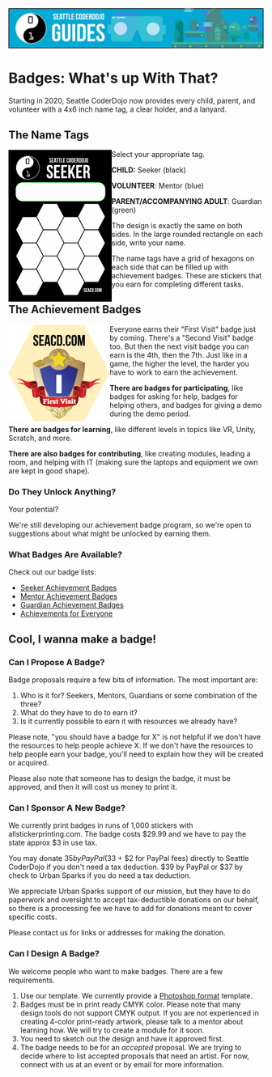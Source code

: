 <img src="../images/guideshero.png" title="Badges: What's up With That?">

# Badges: What's up With That?

Starting in 2020, Seattle CoderDojo now provides every child, parent, and volunteer with a 4x6 inch name tag, a clear holder, and a lanyard. 

## The Name Tags

<img src="../images/seeker.png" height="300" align="left">Select your appropriate tag.

**CHILD:** Seeker (black)

**VOLUNTEER**: Mentor (blue)

**PARENT/ACCOMPANYING ADULT**: Guardian (green)

The design is exactly the same on both sides. In the large rounded rectangle on each side, write your name.

The name tags have a grid of hexagons on each side that can be filled up with achievement badges. These are stickers that you earn for completing different tasks. 





## The Achievement Badges

<img src="../images/1stVisit.png" width="200" align="left">Everyone earns their "First Visit" badge just by coming. There's a "Second Visit" badge too. But then the next visit badge you can earn is the 4th, then the 7th. Just like in a game, the higher the level, the harder you have to work to earn the achievement.

**There are badges for participating**, like badges for asking for help, badges for helping others, and badges for giving a demo during the demo period.

**There are badges for learning**, like different levels in topics like VR, Unity, Scratch, and more.

**There are also badges for contributing**, like creating modules, leading a room, and helping with IT (making sure the laptops and equipment we own are kept in good shape).

### Do They Unlock Anything?

Your potential? 

We're still developing our achievement badge program, so we're open to suggestions about what might be unlocked by earning them.

### What Badges Are Available?

Check out our badge lists:

- [Seeker Achievement Badges](./seeker_achievement_badges.md)
- [Mentor Achievement Badges](./mentor_achievement_badges.md)
- [Guardian Achievement Badges](./guardian_achievement_badges)
- [Achievements for Everyone](./achievements_for_everyone_md)



## Cool, I wanna make a badge!

### Can I Propose A Badge?

Badge proposals require a few bits of information. The most important are:

1. Who is it for? Seekers, Mentors, Guardians or some combination of the three?
2. What do they have to do to earn it?
3. Is it currently possible to earn it with resources we already have?

Please note, "you should have a badge for X" is not helpful if we don't have the resources to help people achieve X. If we don't have the resources to help people earn your badge, you'll need to explain how they will be created or acquired.

Please also note that someone has to design the badge, it must be approved, and then it will cost us money to print it.

### Can I Sponsor A New Badge?

We currently print badges in runs of 1,000 stickers with allstickerprinting.com. The badge costs $29.99 and we have to pay the state approx $3 in use tax. 

You may donate $35 by PayPal ($33 + $2 for PayPal fees) directly to Seattle CoderDojo if you don't need a tax deduction. $39 by PayPal or $37 by check to Urban Sparks if you do need a tax deduction. 

We appreciate Urban Sparks support of our mission, but they have to do paperwork and oversight to accept tax-deductible donations on our behalf, so there is a processing fee we have to add for donations meant to cover specific costs. 

Please contact us for links or addresses for making the donation. 

### Can I Design A Badge?

We welcome people who want to make badges. There are a few requirements.

1. Use our template. We currently provide a [Photoshop format](../images/hextemplate.psd) template.
2. Badges must be in print ready CMYK color. Please note that many design tools do not support CMYK output. If you are not experienced in creating 4-color print-ready artwork, please talk to a mentor about learning how. We will try to create a module for it soon.
3. You need to sketch out the design and have it approved first.
4. The badge needs to be for an *accepted* proposal. We are trying to decide where to list accepted proposals that need an artist. For now, connect with us at an event or by email for more information.

